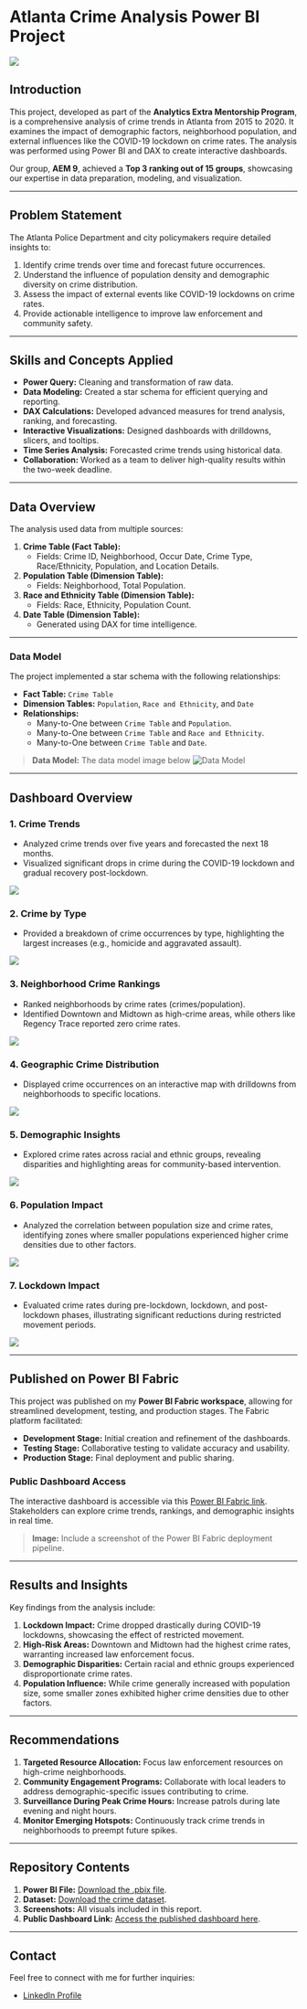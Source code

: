 # Atlanta Crime Analysis Power BI Project
![](https://github.com/Thomas-Nyanumba/Atlanta-PD-Power-BI-Group-Project/blob/main/Atlanta%20PD%20Background%20Image.png)

## Introduction
This project, developed as part of the **Analytics Extra Mentorship Program**, is a comprehensive analysis of crime trends in Atlanta from 2015 to 2020. It examines the impact of demographic factors, neighborhood population, and external influences like the COVID-19 lockdown on crime rates. The analysis was performed using Power BI and DAX to create interactive dashboards.

Our group, **AEM 9**, achieved a **Top 3 ranking out of 15 groups**, showcasing our expertise in data preparation, modeling, and visualization.

---

## Problem Statement
The Atlanta Police Department and city policymakers require detailed insights to:
1. Identify crime trends over time and forecast future occurrences.
2. Understand the influence of population density and demographic diversity on crime distribution.
3. Assess the impact of external events like COVID-19 lockdowns on crime rates.
4. Provide actionable intelligence to improve law enforcement and community safety.

---

## Skills and Concepts Applied
- **Power Query:** Cleaning and transformation of raw data.
- **Data Modeling:** Created a star schema for efficient querying and reporting.
- **DAX Calculations:** Developed advanced measures for trend analysis, ranking, and forecasting.
- **Interactive Visualizations:** Designed dashboards with drilldowns, slicers, and tooltips.
- **Time Series Analysis:** Forecasted crime trends using historical data.
- **Collaboration:** Worked as a team to deliver high-quality results within the two-week deadline.

---

## Data Overview
The analysis used data from multiple sources:
1. **Crime Table (Fact Table):**
   - Fields: Crime ID, Neighborhood, Occur Date, Crime Type, Race/Ethnicity, Population, and Location Details.
2. **Population Table (Dimension Table):**
   - Fields: Neighborhood, Total Population.
3. **Race and Ethnicity Table (Dimension Table):**
   - Fields: Race, Ethnicity, Population Count.
4. **Date Table (Dimension Table):**
   - Generated using DAX for time intelligence.

---

### **Data Model**
The project implemented a star schema with the following relationships:
- **Fact Table:** `Crime Table`
- **Dimension Tables:** `Population`, `Race and Ethnicity`, and `Date`
- **Relationships:** 
  - Many-to-One between `Crime Table` and `Population`.
  - Many-to-One between `Crime Table` and `Race and Ethnicity`.
  - Many-to-One between `Crime Table` and `Date`.

> **Data Model:** The data model image below
![Data Model](https://github.com/Thomas-Nyanumba/Atlanta-PD-Power-BI-Group-Project/blob/main/Atlanta%20PD%20Data%20Model%20Image.png)

---

## Dashboard Overview

### **1. Crime Trends**
   - Analyzed crime trends over five years and forecasted the next 18 months.
   - Visualized significant drops in crime during the COVID-19 lockdown and gradual recovery post-lockdown.
   
   ![](https://github.com/Thomas-Nyanumba/Atlanta-PD-Power-BI-Group-Project/blob/main/Crime%20Trend%20Image.png)

### **2. Crime by Type**
   - Provided a breakdown of crime occurrences by type, highlighting the largest increases (e.g., homicide and aggravated assault).

  ![](https://github.com/Thomas-Nyanumba/Atlanta-PD-Power-BI-Group-Project/blob/main/Crime%20By%20Type%20Image.png)
     
### **3. Neighborhood Crime Rankings**
   - Ranked neighborhoods by crime rates (crimes/population).
   - Identified Downtown and Midtown as high-crime areas, while others like Regency Trace reported zero crime rates.

  ![](https://github.com/Thomas-Nyanumba/Atlanta-PD-Power-BI-Group-Project/blob/main/Neighbourhood%20Crime%20Ranking%20Image.png)
     
### **4. Geographic Crime Distribution**
   - Displayed crime occurrences on an interactive map with drilldowns from neighborhoods to specific locations.

  ![](https://github.com/Thomas-Nyanumba/Atlanta-PD-Power-BI-Group-Project/blob/main/Geographic%20Crime%20Distribution%20Image.png)

### **5. Demographic Insights**
   - Explored crime rates across racial and ethnic groups, revealing disparities and highlighting areas for community-based intervention.
 
  ![](https://github.com/Thomas-Nyanumba/Atlanta-PD-Power-BI-Group-Project/blob/main/Demographic%20Insight%20Image.png)
     
### **6. Population Impact**
   - Analyzed the correlation between population size and crime rates, identifying zones where smaller populations experienced higher crime densities due to other factors.

  ![](https://github.com/Thomas-Nyanumba/Atlanta-PD-Power-BI-Group-Project/blob/main/Population%20Impact%20Image.png)

### **7. Lockdown Impact**
   - Evaluated crime rates during pre-lockdown, lockdown, and post-lockdown phases, illustrating significant reductions during restricted movement periods.

  ![](https://github.com/Thomas-Nyanumba/Atlanta-PD-Power-BI-Group-Project/blob/main/Lockdown%20Impact%20Image.png)

---

## Published on Power BI Fabric
This project was published on my **Power BI Fabric workspace**, allowing for streamlined development, testing, and production stages. The Fabric platform facilitated:
- **Development Stage:** Initial creation and refinement of the dashboards.
- **Testing Stage:** Collaborative testing to validate accuracy and usability.
- **Production Stage:** Final deployment and public sharing.

### Public Dashboard Access
The interactive dashboard is accessible via this [Power BI Fabric link](#). Stakeholders can explore crime trends, rankings, and demographic insights in real time.

> **Image:** Include a screenshot of the Power BI Fabric deployment pipeline.

---

## Results and Insights
Key findings from the analysis include:
1. **Lockdown Impact:** Crime dropped drastically during COVID-19 lockdowns, showcasing the effect of restricted movement.
2. **High-Risk Areas:** Downtown and Midtown had the highest crime rates, warranting increased law enforcement focus.
3. **Demographic Disparities:** Certain racial and ethnic groups experienced disproportionate crime rates.
4. **Population Influence:** While crime generally increased with population size, some smaller zones exhibited higher crime densities due to other factors.

---

## Recommendations
1. **Targeted Resource Allocation:** Focus law enforcement resources on high-crime neighborhoods.
2. **Community Engagement Programs:** Collaborate with local leaders to address demographic-specific issues contributing to crime.
3. **Surveillance During Peak Crime Hours:** Increase patrols during late evening and night hours.
4. **Monitor Emerging Hotspots:** Continuously track crime trends in neighborhoods to preempt future spikes.

---

## Repository Contents
1. **Power BI File:** [Download the .pbix file](#).
2. **Dataset:** [Download the crime dataset](#).
3. **Screenshots:** All visuals included in this report.
4. **Public Dashboard Link:** [Access the published dashboard here](#).

---

## Contact
Feel free to connect with me for further inquiries:
- [LinkedIn Profile](#)
